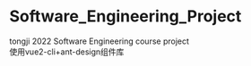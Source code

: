 # Software_Engineering_Project
tongji 2022 Software Engineering course project  
使用vue2-cli+ant-design组件库
